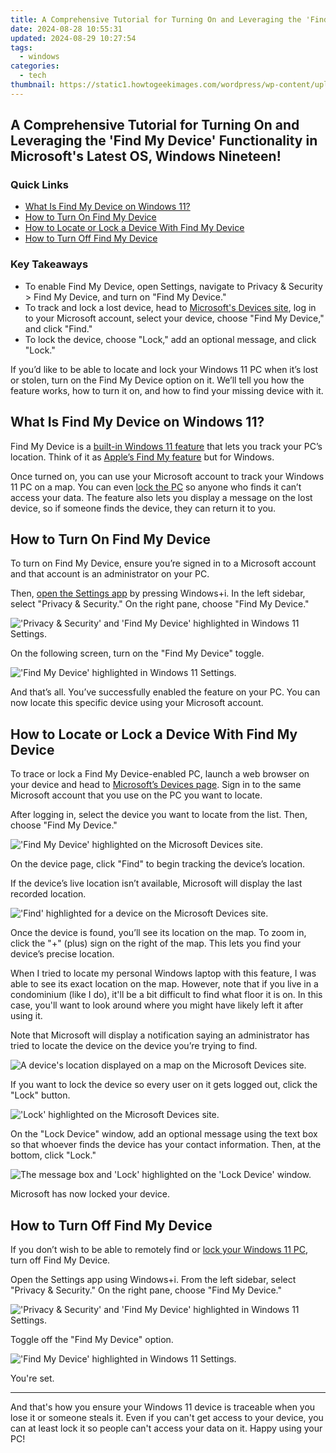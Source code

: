 ```yaml
---
title: A Comprehensive Tutorial for Turning On and Leveraging the 'Find My Device' Functionality in Microsoft's Latest OS, Windows Nineteen!
date: 2024-08-28 10:55:31
updated: 2024-08-29 10:27:54
tags:
  - windows
categories:
  - tech
thumbnail: https://static1.howtogeekimages.com/wordpress/wp-content/uploads/2024/03/the-word-windows-11-with-a-map-pin-on-the-right-and-the-default-windows-11-wallpaper-as-background.jpg
---
```


## A Comprehensive Tutorial for Turning On and Leveraging the 'Find My Device' Functionality in Microsoft's Latest OS, Windows Nineteen!

### Quick Links

* [What Is Find My Device on Windows 11?](https://vimeo-videos.techidaily.com/updated-in-2024-streamlining-the-process-vimeo-to-mp3-conversion/)
* [How to Turn On Find My Device](https://android-location-track.techidaily.com/how-to-track-a-lost-honor-magic-vs-2-for-free-drfone-by-drfone-virtual-android/)
* [How to Locate or Lock a Device With Find My Device](https://video-capture.techidaily.com/in-2024-essential-tips-for-game-recording-on-windows-10/)
* [How to Turn Off Find My Device](https://screen-video-capture.techidaily.com/updated-in-2024-streamlining-and-organizing-your-itunes-video-files/)

### Key Takeaways

* To enable Find My Device, open Settings, navigate to Privacy & Security > Find My Device, and turn on "Find My Device."
* To track and lock a lost device, head to [Microsoft's Devices site](https://account.microsoft.com/devices), log in to your Microsoft account, select your device, choose "Find My Device," and click "Find."
* To lock the device, choose "Lock," add an optional message, and click "Lock."

 If you’d like to be able to locate and lock your Windows 11 PC when it’s lost or stolen, turn on the Find My Device option on it. We’ll tell you how the feature works, how to turn it on, and how to find your missing device with it.

##  What Is Find My Device on Windows 11?

 Find My Device is a [built-in Windows 11 feature](https://extra-lessons.techidaily.com/action-ammo-face-off-prodigy-cameras-compared-black-vs-session-for-2024/) that lets you track your PC’s location. Think of it as [Apple’s Find My feature](https://youtube-lab.techidaily.com/24-the-creators-guide-to-the-top-9-affordable-video-editing-apps/) but for Windows.

 Once turned on, you can use your Microsoft account to track your Windows 11 PC on a map. You can even [lock the PC](https://facebook.techidaily.com/renewable-revolution-complete-energy-for-fb/) so anyone who finds it can’t access your data. The feature also lets you display a message on the lost device, so if someone finds the device, they can return it to you.

##  How to Turn On Find My Device

 To turn on Find My Device, ensure you’re signed in to a Microsoft account and that account is an administrator on your PC.

 Then, [open the Settings app](https://extra-lessons.techidaily.com/affordable-laptop-friendly-software-for-dvd-viewing/) by pressing Windows+i. In the left sidebar, select "Privacy & Security." On the right pane, choose "Find My Device."

!['Privacy & Security' and 'Find My Device' highlighted in Windows 11 Settings.](https://static1.howtogeekimages.com/wordpress/wp-content/uploads/2024/02/1-find-my-device-settings.jpg) 

 On the following screen, turn on the "Find My Device" toggle.

!['Find My Device' highlighted in Windows 11 Settings.](https://static1.howtogeekimages.com/wordpress/wp-content/uploads/2024/02/2-enable-find-my-device.jpg) 

 And that’s all. You’ve successfully enabled the feature on your PC. You can now locate this specific device using your Microsoft account.

##  How to Locate or Lock a Device With Find My Device

 To trace or lock a Find My Device-enabled PC, launch a web browser on your device and head to [Microsoft’s Devices page](https://account.microsoft.com/devices). Sign in to the same Microsoft account that you use on the PC you want to locate.

 After logging in, select the device you want to locate from the list. Then, choose "Find My Device."

!['Find My Device' highlighted on the Microsoft Devices site.](https://static1.howtogeekimages.com/wordpress/wp-content/uploads/2024/02/3-locate-device-find-my-device.jpg) 

 On the device page, click "Find" to begin tracking the device’s location.

 If the device’s live location isn’t available, Microsoft will display the last recorded location.

!['Find' highlighted for a device on the Microsoft Devices site.](https://static1.howtogeekimages.com/wordpress/wp-content/uploads/2024/02/4-start-finding-device.jpg) 

 Once the device is found, you’ll see its location on the map. To zoom in, click the "+" (plus) sign on the right of the map. This lets you find your device’s precise location.

 When I tried to locate my personal Windows laptop with this feature, I was able to see its exact location on the map. However, note that if you live in a condominium (like I do), it'll be a bit difficult to find what floor it is on. In this case, you'll want to look around where you might have likely left it after using it.

 Note that Microsoft will display a notification saying an administrator has tried to locate the device on the device you’re trying to find.

![A device's location displayed on a map on the Microsoft Devices site.](https://static1.howtogeekimages.com/wordpress/wp-content/uploads/2024/02/5-view-device-location.jpg) 

 If you want to lock the device so every user on it gets logged out, click the "Lock" button.

!['Lock' highlighted on the Microsoft Devices site.](https://static1.howtogeekimages.com/wordpress/wp-content/uploads/2024/02/6-lock-device.jpg) 

 On the "Lock Device" window, add an optional message using the text box so that whoever finds the device has your contact information. Then, at the bottom, click "Lock."

![The message box and 'Lock' highlighted on the 'Lock Device' window.](https://static1.howtogeekimages.com/wordpress/wp-content/uploads/2024/02/7-add-message-lock-device.jpg) 

 Microsoft has now locked your device.

##  How to Turn Off Find My Device

 If you don’t wish to be able to remotely find or [lock your Windows 11 PC](https://screen-activity-recording.techidaily.com/clear-vision-on-recordcast-usability/), turn off Find My Device.

 Open the Settings app using Windows+i. From the left sidebar, select "Privacy & Security." On the right pane, choose "Find My Device."

!['Privacy & Security' and 'Find My Device' highlighted in Windows 11 Settings.](https://static1.howtogeekimages.com/wordpress/wp-content/uploads/2024/02/1-find-my-device-settings.jpg) 

 Toggle off the "Find My Device" option.

!['Find My Device' highlighted in Windows 11 Settings.](https://static1.howtogeekimages.com/wordpress/wp-content/uploads/2024/02/8-disable-find-my-device.jpg) 

 You're set.

---

 And that's how you ensure your Windows 11 device is traceable when you lose it or someone steals it. Even if you can't get access to your device, you can at least lock it so people can't access your data on it. Happy using your PC!

<ins class="adsbygoogle"
     style="display:block"
     data-ad-format="autorelaxed"
     data-ad-client="ca-pub-7571918770474297"
     data-ad-slot="1223367746"></ins>



<ins class="adsbygoogle"
     style="display:block"
     data-ad-client="ca-pub-7571918770474297"
     data-ad-slot="8358498916"
     data-ad-format="auto"
     data-full-width-responsive="true"></ins>
